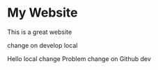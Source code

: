 # My Website
This is a great website

change on develop local

Hello local change
Problem change on Github dev
